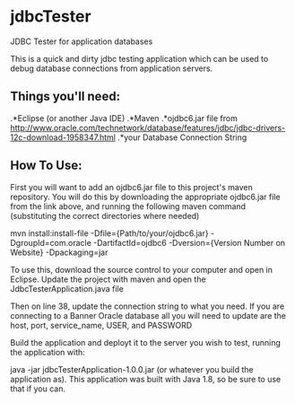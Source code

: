 # jdbcTester
JDBC Tester for application databases

This is a quick and dirty jdbc testing application which can be used to debug database connections from application servers.

## Things you'll need:

.*Eclipse (or another Java IDE)
.*Maven
.*ojdbc6.jar file from http://www.oracle.com/technetwork/database/features/jdbc/jdbc-drivers-12c-download-1958347.html
.*your Database Connection String

## How To Use:

First you will want to add an ojdbc6.jar file to this project's maven repository. You will do this by downloading the appropriate ojdbc6.jar file from the link above, and running the following maven command (substituting the correct directories where needed)

mvn install:install-file -Dfile={Path/to/your/ojdbc6.jar} -DgroupId=com.oracle -DartifactId=ojdbc6 -Dversion={Version Number on Website} -Dpackaging=jar

To use this, download the source control to your computer and open in Eclipse.  Update the project with maven and open the JdbcTesterApplication.java file

Then on line 38, update the connection string to what you need.  If you are connecting to a Banner Oracle database all you will need to update are the host, port, service_name, USER, and PASSWORD

Build the application and deployt it to the server you wish to test, running the application with:

java -jar jdbcTesterApplication-1.0.0.jar (or whatever you build the application as).  This application was built with Java 1.8, so be sure to use that if you can.
